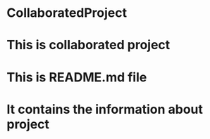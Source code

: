 # CollaboratedProject
# This is collaborated project
# This is README.md file
# It contains the information about project